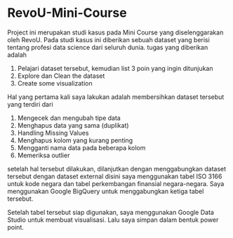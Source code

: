 # RevoU-Mini-Course

Project ini merupakan studi kasus pada Mini Course yang diselenggarakan oleh RevoU.
Pada studi kasus ini diberikan sebuah dataset yang berisi tentang profesi data science dari seluruh dunia.
tugas yang diberikan adalah 
1. Pelajari dataset tersebut, kemudian list 3 poin yang ingin ditunjukan
2. Explore dan Clean the dataset
3. Create some visualization

Hal yang pertama kali saya lakukan adalah membersihkan dataset tersebut
yang terdiri dari 
1. Mengecek dan mengubah tipe data
2. Menghapus data yang sama (duplikat)
3. Handling Missing Values
4. Menghapus kolom yang kurang penting
5. Mengganti nama data pada beberapa kolom
6. Memeriksa outlier

setelah hal tersebut dilakukan, dilanjutkan dengan menggabungkan dataset tersebut dengan dataset external
disini saya menggunakan tabel ISO 3166 untuk kode negara dan tabel perkembangan finansial negara-negara.
Saya menggunakan Google BigQuery untuk menggabungkan ketiga tabel tersebut.

Setelah tabel tersebut siap digunakan, saya menggunakan Google Data Studio untuk membuat visualisasi. Lalu saya simpan dalam bentuk power point.
